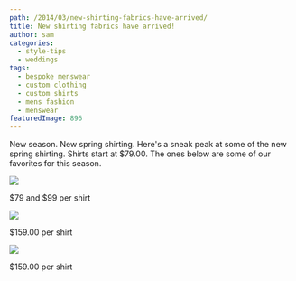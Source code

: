 ```yaml
---
path: /2014/03/new-shirting-fabrics-have-arrived/
title: New shirting fabrics have arrived!
author: sam
categories: 
  - style-tips
  - weddings
tags: 
  - bespoke menswear
  - custom clothing
  - custom shirts
  - mens fashion
  - menswear
featuredImage: 896
---
```

New season. New spring shirting. Here's a sneak peak at some of the new spring shirting. Shirts start at $79.00. The ones below are some of our favorites for this season.

[![](http://3.bp.blogspot.com/-YKVyIunlvhQ/UzGnhWOOvPI/AAAAAAAAU9o/TxjbU-ioQOc/s1600/20140325_112011.jpg)](http://3.bp.blogspot.com/-YKVyIunlvhQ/UzGnhWOOvPI/AAAAAAAAU9o/TxjbU-ioQOc/s1600/20140325_112011.jpg)

$79 and $99 per shirt

[![](http://1.bp.blogspot.com/-SOkwe6adq9c/UysODhvx2hI/AAAAAAAAUjc/dEY1bfzqcgo/s1600/20140316_120631.jpg)](http://1.bp.blogspot.com/-SOkwe6adq9c/UysODhvx2hI/AAAAAAAAUjc/dEY1bfzqcgo/s1600/20140316_120631.jpg)

$159.00 per shirt

[![](http://3.bp.blogspot.com/-ZtJenVZQvU0/UysOoWlVOYI/AAAAAAAAUjs/qHo1LcRSF4E/s1600/20140316_120712.jpg)](http://3.bp.blogspot.com/-ZtJenVZQvU0/UysOoWlVOYI/AAAAAAAAUjs/qHo1LcRSF4E/s1600/20140316_120712.jpg)

$159.00 per shirt